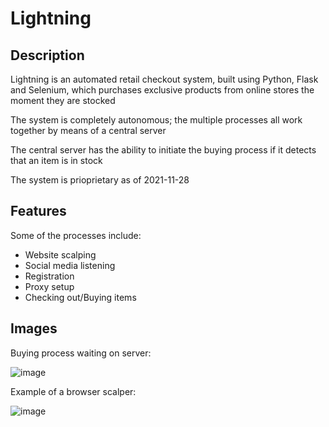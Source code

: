# Lightning

## Description
Lightning is an automated retail checkout system, built using Python, Flask and Selenium, which purchases exclusive products from online stores the moment they are stocked

The system is completely autonomous; the multiple processes all work together by means of a central server

The central server has the ability to initiate the buying process if it detects that an item is in stock

The system is prioprietary as of 2021-11-28

## Features
Some of the processes include:
* Website scalping
* Social media listening
* Registration
* Proxy setup
* Checking out/Buying items


## Images
Buying process waiting on server:

![image](https://user-images.githubusercontent.com/35306464/143794937-d661003f-7ad0-4bbc-a43b-30ffc21ab8f0.png)

Example of a browser scalper:

![image](https://user-images.githubusercontent.com/35306464/143795058-dd3d4837-7644-4ceb-b358-a546d962ab04.png)



